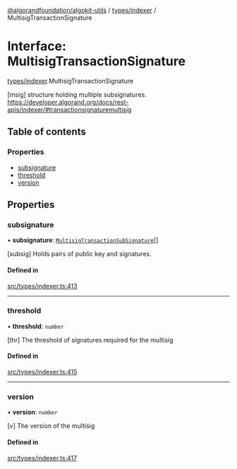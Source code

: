 [@algorandfoundation/algokit-utils](../README.md) / [types/indexer](../modules/types_indexer.md) / MultisigTransactionSignature

# Interface: MultisigTransactionSignature

[types/indexer](../modules/types_indexer.md).MultisigTransactionSignature

[msig] structure holding multiple subsignatures. https://developer.algorand.org/docs/rest-apis/indexer/#transactionsignaturemultisig

## Table of contents

### Properties

- [subsignature](types_indexer.MultisigTransactionSignature.md#subsignature)
- [threshold](types_indexer.MultisigTransactionSignature.md#threshold)
- [version](types_indexer.MultisigTransactionSignature.md#version)

## Properties

### subsignature

• **subsignature**: [`MultisigTransactionSubSignature`](types_indexer.MultisigTransactionSubSignature.md)[]

[subsig] Holds pairs of public key and signatures.

#### Defined in

[src/types/indexer.ts:413](https://github.com/algorandfoundation/algokit-utils-ts/blob/main/src/types/indexer.ts#L413)

___

### threshold

• **threshold**: `number`

[thr] The threshold of signatures required for the multisig

#### Defined in

[src/types/indexer.ts:415](https://github.com/algorandfoundation/algokit-utils-ts/blob/main/src/types/indexer.ts#L415)

___

### version

• **version**: `number`

[v] The version of the multisig

#### Defined in

[src/types/indexer.ts:417](https://github.com/algorandfoundation/algokit-utils-ts/blob/main/src/types/indexer.ts#L417)
